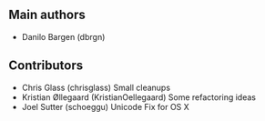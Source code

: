 ## Main authors ##

 * Danilo Bargen (dbrgn)

## Contributors ##

 * Chris Glass (chrisglass) Small cleanups
 * Kristian Øllegaard (KristianOellegaard) Some refactoring ideas
 * Joel Sutter (schoeggu) Unicode Fix for OS X
